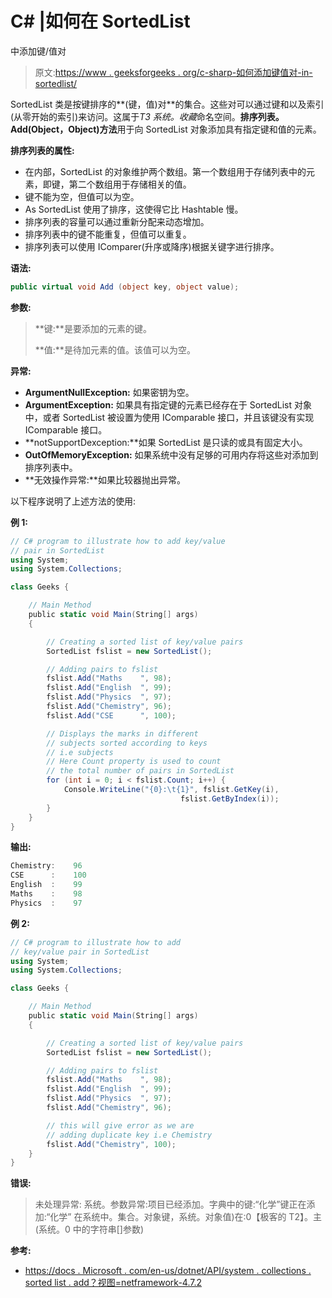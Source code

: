 # C# |如何在 SortedList

中添加键/值对

> 原文:[https://www . geeksforgeeks . org/c-sharp-如何添加键值对-in-sortedlist/](https://www.geeksforgeeks.org/c-sharp-how-to-add-key-value-pairs-in-sortedlist/)

SortedList 类是按键排序的**(键，值)对**的集合。这些对可以通过键和以及索引(从零开始的索引)来访问。这属于*T3 系统。收藏*命名空间。**排序列表。Add(Object，Object)方法**用于向 SortedList 对象添加具有指定键和值的元素。

**排序列表的属性:**

*   在内部，SortedList 的对象维护两个数组。第一个数组用于存储列表中的元素，即键，第二个数组用于存储相关的值。
*   键不能为空，但值可以为空。
*   As SortedList 使用了排序，这使得它比 Hashtable 慢。
*   排序列表的容量可以通过重新分配来动态增加。
*   排序列表中的键不能重复，但值可以重复。
*   排序列表可以使用 IComparer(升序或降序)根据关键字进行排序。

**语法:**

```cs
public virtual void Add (object key, object value);

```

**参数:**

> **键:**是要添加的元素的键。
> 
> **值:**是待加元素的值。该值可以为空。

**异常:**

*   **ArgumentNullException:** 如果密钥为空。
*   **ArgumentException:** 如果具有指定键的元素已经存在于 SortedList 对象中，或者 SortedList 被设置为使用 IComparable 接口，并且该键没有实现 IComparable 接口。
*   **notSupportDexception:**如果 SortedList 是只读的或具有固定大小。
*   **OutOfMemoryException:** 如果系统中没有足够的可用内存将这些对添加到排序列表中。
*   **无效操作异常:**如果比较器抛出异常。

以下程序说明了上述方法的使用:

**例 1:**

```cs
// C# program to illustrate how to add key/value
// pair in SortedList
using System;
using System.Collections;

class Geeks {

    // Main Method
    public static void Main(String[] args)
    {

        // Creating a sorted list of key/value pairs
        SortedList fslist = new SortedList();

        // Adding pairs to fslist
        fslist.Add("Maths    ", 98);
        fslist.Add("English  ", 99);
        fslist.Add("Physics  ", 97);
        fslist.Add("Chemistry", 96);
        fslist.Add("CSE      ", 100);

        // Displays the marks in different
        // subjects sorted according to keys
        // i.e subjects
        // Here Count property is used to count
        // the total number of pairs in SortedList
        for (int i = 0; i < fslist.Count; i++) {
            Console.WriteLine("{0}:\t{1}", fslist.GetKey(i),
                                      fslist.GetByIndex(i));
        }
    }
}
```

**输出:**

```cs
Chemistry:    96
CSE      :    100
English  :    99
Maths    :    98
Physics  :    97

```

**例 2:**

```cs
// C# program to illustrate how to add
// key/value pair in SortedList
using System;
using System.Collections;

class Geeks {

    // Main Method
    public static void Main(String[] args)
    {

        // Creating a sorted list of key/value pairs
        SortedList fslist = new SortedList();

        // Adding pairs to fslist
        fslist.Add("Maths    ", 98);
        fslist.Add("English  ", 99);
        fslist.Add("Physics  ", 97);
        fslist.Add("Chemistry", 96);

        // this will give error as we are
        // adding duplicate key i.e Chemistry
        fslist.Add("Chemistry", 100);
    }
}
```

**错误:**

> 未处理异常:
> 系统。参数异常:项目已经添加。字典中的键:“化学”键正在添加:“化学”
> 在系统中。集合。对象键，系统。对象值)在:0【极客的 T2】。主(系统。0 中的字符串[]参数)

**参考:**

*   [https://docs . Microsoft . com/en-us/dotnet/API/system . collections . sorted list . add？视图=netframework-4.7.2](https://docs.microsoft.com/en-us/dotnet/api/system.collections.sortedlist.add?view=netframework-4.7.2)
